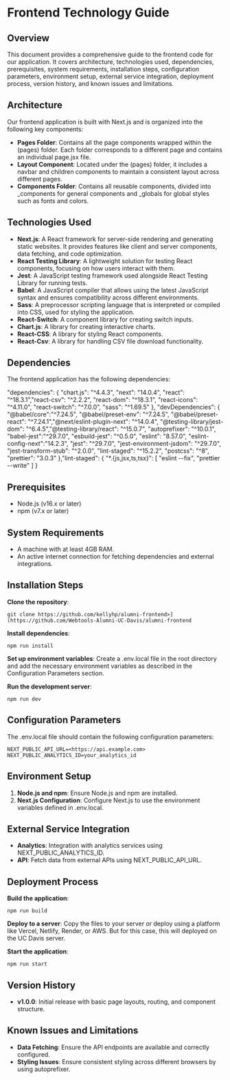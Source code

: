 # **Frontend Technology Guide**

## **Overview**

This document provides a comprehensive guide to the frontend code for our application. It covers architecture, technologies used, dependencies, prerequisites, system requirements, installation steps, configuration parameters, environment setup, external service integration, deployment process, version history, and known issues and limitations.

## **Architecture**

Our frontend application is built with Next.js and is organized into the following key components:

- **Pages Folder**: Contains all the page components wrapped within the (pages) folder. Each folder corresponds to a different page and contains an individual page.jsx file.
- **Layout Component**: Located under the (pages) folder, it includes a navbar and children components to maintain a consistent layout across different pages.
- **Components Folder**: Contains all reusable components, divided into \_components for general components and \_globals for global styles such as fonts and colors.

## **Technologies Used**

- **Next.js**: A React framework for server-side rendering and generating static websites. It provides features like client and server components, data fetching, and code optimization.
- **React Testing Library**: A lightweight solution for testing React components, focusing on how users interact with them.
- **Jest**: A JavaScript testing framework used alongside React Testing Library for running tests.
- **Babel**: A JavaScript compiler that allows using the latest JavaScript syntax and ensures compatibility across different environments.
- **Sass**: A preprocessor scripting language that is interpreted or compiled into CSS, used for styling the application.
- **React-Switch**: A component library for creating switch inputs.
- **Chart.js**: A library for creating interactive charts.
- **React-CSS**: A library for styling React components.
- **React-Csv**: A library for handling CSV file download functionality.

## **Dependencies**

The frontend application has the following dependencies:

"dependencies": { "chart.js": "^4.4.3", "next": "14.0.4", "react": "^18.3.1","react-csv": "^2.2.2", "react-dom": "^18.3.1", "react-icons": "^4.11.0", "react-switch": "^7.0.0", "sass": "^1.69.5" }, "devDependencies": { "@babel/core":"^7.24.5", "@babel/preset-env": "^7.24.5", "@babel/preset-react": "^7.24.1","@next/eslint-plugin-next": "^14.0.4", "@testing-library/jest-dom": "^6.4.5","@testing-library/react": "^15.0.7", "autoprefixer": "^10.0.1", "babel-jest":"^29.7.0", "esbuild-jest": "^0.5.0", "eslint": "8.57.0", "eslint-config-next":"14.2.3", "jest": "^29.7.0", "jest-environment-jsdom": "^29.7.0", "jest-transform-stub": "^2.0.0", "lint-staged": "^15.2.2", "postcss": "^8", "prettier": "3.0.3" },"lint-staged": { "\*.{js,jsx,ts,tsx}": \[ "eslint --fix", "prettier --write" \] }

## **Prerequisites**

- Node.js (v16.x or later)
- npm (v7.x or later)

## **System Requirements**

- A machine with at least 4GB RAM.
- An active internet connection for fetching dependencies and external integrations.

## **Installation Steps**

**Clone the repository**:

```git clone https://github.com/kellyhp/alumni-frontend>](https://github.com/Webtools-Alumni-UC-Davis/alumni-frontend```

**Install dependencies**:

```npm run install```

**Set up environment variables**: Create a .env.local file in the root directory and add the necessary environment variables as described in the Configuration Parameters section.

**Run the development server**:

```npm run dev```

## **Configuration Parameters**

The .env.local file should contain the following configuration parameters:
```
NEXT_PUBLIC_API_URL=<https://api.example.com> NEXT_PUBLIC_ANALYTICS_ID=your_analytics_id
```
## **Environment Setup**

1. **Node.js and npm**: Ensure Node.js and npm are installed.
2. **Next.js Configuration**: Configure Next.js to use the environment variables defined in .env.local.

## **External Service Integration**

- **Analytics**: Integration with analytics services using NEXT_PUBLIC_ANALYTICS_ID.
- **API**: Fetch data from external APIs using NEXT_PUBLIC_API_URL.

## **Deployment Process**

**Build the application**:

```npm run build```

**Deploy to a server**: Copy the files to your server or deploy using a platform like Vercel, Netlify, Render, or AWS. But for this case, this will deployed on the UC Davis server.

**Start the application**:

```npm run start```

## **Version History**

- **v1.0.0**: Initial release with basic page layouts, routing, and component structure.

## **Known Issues and Limitations**

- **Data Fetching**: Ensure the API endpoints are available and correctly configured.
- **Styling Issues**: Ensure consistent styling across different browsers by using autoprefixer.
